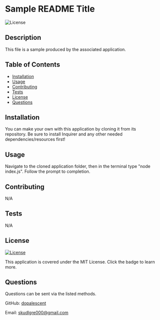 # Sample README Title

  ![License](https://img.shields.io/badge/License-MIT-blue)

  ## Description
  This file is a sample produced by the associated application.
  
  ## Table of Contents
  - [Installation](#installation)
  - [Usage](#usage)
  - [Contributing](#contributing)
  - [Tests](#tests)
  - [License](#license)
  - [Questions](#questions)
  
  ## Installation
  You can make your own with this application by cloning it from its repository. Be sure to install Inquirer and any other needed dependencies/resources first!
  
  ## Usage
  Navigate to the cloned application folder, then in the terminal type "node index.js". Follow the prompt to completion.
  
  ## Contributing
  N/A
  
  ## Tests
  N/A
  
  ## License
  [![License](https://img.shields.io/badge/License-MIT-blue)](https://www.opensource.org/licenses/MIT)

  This application is covered under the MIT License. Click the badge to learn more.
  
  ## Questions
  Questions can be sent via the listed methods.
  
 
  GitHub: [dopalescent](https://github.com/dopalescent)
  

  Email: skudlgre000@gmail.com
